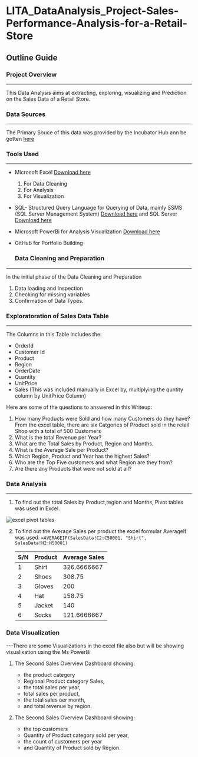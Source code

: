 # LITA_DataAnalysis_Project-Sales-Performance-Analysis-for-a-Retail-Store

## Outline Guide

### Project Overview
---
This Data Analysis aims at extracting, exploring,  visualizing and Prediction on the Sales Data of a Retail Store.

### Data Sources
---
The Primary Souce of this data was provided by the Incubator Hub ann be gotten [here](https://docs.google.com/spreadsheets/d/1urd2IUb7pRdGq8uHZ1njgDbtaCh4GCwF/edit?usp=drive_link&ouid=114961730859133220198&rtpof=true&sd=true)

### Tools Used
---
- Microsoft Excel [Download here](https://www.microsoft.com/en/microsoft-365/microsoft-office)

	1. For Data Cleaning
	2. For Analysis
	3. For Visualization

- SQL- Structured Query Language for Querying of Data,
  mainly SSMS (SQL Server Management System) [Download here](https://aka.ms/ssmsfullsetup)
  and SQL Server [Download here](https://www.microsoft.com/sql-server/sql-server-downloads)
  
- Microsoft PowerBi for Analysis Visualization [Download here](https://www.microsoft.com/en-us/download/details.aspx?id=58494)
- GitHub for Portfolio Building


  ### Data Cleaning and Preparation
---
In the initial phase of the Data Cleaning and Preparation

1. Data loading and Inspection
2. Checking for missing variables
3. Confirmation of Data Types.

### Exploratoration of Sales Data Table
---
The Columns in this Table includes the:
- OrderId
- Customer Id
- Product
- Region
- OrderDate
- Quantity
- UnitPrice
- Sales (This was included manually in Excel by, multiplying the quntity column by UnitPrice Column)
  
Here are some of the questions to answered in this Writeup:

1. How many Products were Sold and how many Customers do they have?
   From the excel table, there are six Catgories of Product sold in the retail Shop with a total of 500 Customers
2. What is the total Revenue per Year?
3. What are the Total Sales by Product, Region and Months.
4. What is the Average Sale per Product?
5. Which Region, Product and Year has the highest Sales?
6. Who are the Top Five customers and what Region are they from?
7. Are there any Products that were not sold at all?


### Data Analysis
---

1. To find out the total Sales by Product,region and Months, Pivot tables was used in Excel.

![excel pivot tables](https://github.com/user-attachments/assets/e172d77e-8ec3-48f3-8e92-d333c90d260b)

2. To find out the Average Sales per product the excel formular AverageIf was used:
   ``` =AVERAGEIF(SalesData!C2:C50001, "Shirt", SalesData!H2:H50001) ```

   |S/N|	Product|	Average Sales|
   |---|---------------|---------------------|
   |1|Shirt|326.6666667|
   |2|Shoes|308.75|
   |3|Gloves|200|
   |4|Hat|158.75|
   |5|Jacket|140|
   |6|Socks|121.6666667|

### Data Visualization

---There are some Visualizations in the excel file also but will be showing visualixation using the Ms PowerBi

1. The Second Sales Overview Dashboard showing:
   - the product category
   - Regional Product category Sales,
   - the total sales per year,
   - total sales per product,
   - the total sales oer month,
   - and total revenue by region.

     
2. The Second Sales Overview Dashboard showing:
   - the top customers
   - Quantity of Product category sold per year,
   - the count of customers per year
   - and Quantity of Product sold by Region.

   
